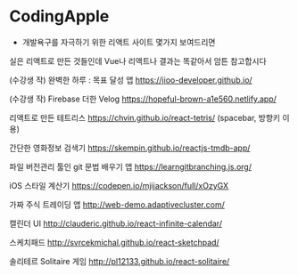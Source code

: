 # CodingApple

- 개발욕구를 자극하기 위한 리액트 사이트 몇가지 보여드리면

실은 리액트로 만든 것들인데 Vue나 리액트나 결과는 똑같아서 암튼 참고합시다

(수강생 작) 완벽한 하루 : 목표 달성 앱 https://jioo-developer.github.io/

(수강생 작) Firebase 더한 Velog https://hopeful-brown-a1e560.netlify.app/

리액트로 만든 테트리스 https://chvin.github.io/react-tetris/ (spacebar, 방향키 이용)

간단한 영화정보 검색기 https://skempin.github.io/reactjs-tmdb-app/

파일 버전관리 툴인 git 문법 배우기 앱 https://learngitbranching.js.org/

iOS 스타일 계산기 https://codepen.io/mjijackson/full/xOzyGX

가짜 주식 트레이딩 앱 http://web-demo.adaptivecluster.com/

캘린더 UI http://clauderic.github.io/react-infinite-calendar/

스케치패드 http://svrcekmichal.github.io/react-sketchpad/

솔리테르 Solitaire 게임 http://pl12133.github.io/react-solitaire/
